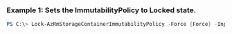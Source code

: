 ### Example 1: Sets the ImmutabilityPolicy to Locked state.
```powershell
PS C:\> Lock-AzRmStorageContainerImmutabilityPolicy -Force {Force} -InputObject {InputObject}
```

